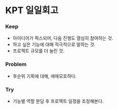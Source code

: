 # KPT 일일회고
### Keep
* 아이디어가 픽스되어, 다음 진행도 열심히 참여하는 것.
* 하고 싶은 기능에 대해 적극적으로 말하는 것.
* 프로젝트 규모를 더 늘린 것.
### Problem
* 후순위 기획에 대해, 애매모호하다.
### Try
* 기능별 역할 분담 후 프로젝트 일정을 조정해본다. 